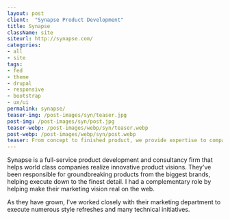 ```yaml
---
layout: post
client:  "Synapse Product Development"
title: Synapse
className: site
siteurl: http://synapse.com/
categories: 
- all
- site
tags:
- fed
- theme
- drupal
- responsive
- bootstrap
- ux/ui
permalink: synapse/
teaser-img: /post-images/syn/teaser.jpg
post-img: /post-images/syn/post.jpg
teaser-webp: /post-images/webp/syn/teaser.webp
post-webp: /post-images/webp/syn/post.webp
teaser: From concept to finished product, we provide expertise to companies that value a trusted partner. 
---
```

Synapse is a full-service product development and consultancy firm that helps world class companies realize innovative product visions. They've been responsible for groundbreaking products from the biggest brands, helping execute down to the finest detail. I had a complementary role by helping make their marketing vision real on the web. 

As they have grown, I've worked closely with their marketing department to execute numerous style refreshes and many technical initiatives. 

 
